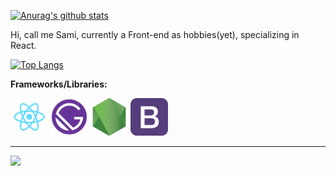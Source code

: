 [![Anurag's github stats](https://github-readme-stats.vercel.app/api?username=samx23&show_icons=true&theme=react)](https://github.com/anuraghazra/github-readme-stats)

Hi, call me Sami, currently a Front-end as hobbies(yet), specializing in React.

[![Top Langs](https://github-readme-stats.vercel.app/api/top-langs/?username=samx23&layout=compact)](https://github.com/anuraghazra/github-readme-stats)

**Frameworks/Libraries:**

<code><img height="60" src="https://raw.githubusercontent.com/github/explore/80688e429a7d4ef2fca1e82350fe8e3517d3494d/topics/react/react.png"></code>
<code><img height="60" src="https://raw.githubusercontent.com/github/explore/e94815998e4e0713912fed477a1f346ec04c3da2/topics/gatsby/gatsby.png"></code>
<code><img height="60" src="https://raw.githubusercontent.com/github/explore/80688e429a7d4ef2fca1e82350fe8e3517d3494d/topics/nodejs/nodejs.png"></code>
<code><img height="60" src="https://raw.githubusercontent.com/github/explore/80688e429a7d4ef2fca1e82350fe8e3517d3494d/topics/bootstrap/bootstrap.png"></code>

---
![](https://komarev.com/ghpvc/?username=SamX23&color=blue&label=Curious+Hooman&style=flat-square)

